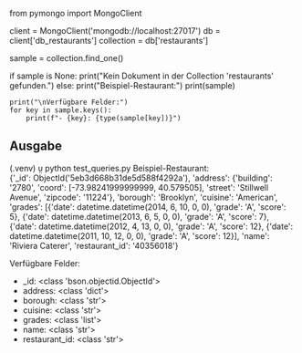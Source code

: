 from pymongo import MongoClient

client = MongoClient('mongodb://localhost:27017')
db = client['db_restaurants']
collection = db['restaurants']

sample = collection.find_one()

if sample is None:
    print("Kein Dokument in der Collection 'restaurants' gefunden.")
else:
    print("Beispiel-Restaurant:")
    print(sample)

    print("\nVerfügbare Felder:")
    for key in sample.keys():
        print(f"- {key}: {type(sample[key])}")


## Ausgabe

(.venv)  python test_queries.py
Beispiel-Restaurant:                                                                                                                                                                                                                                                               
{'_id': ObjectId('5eb3d668b31de5d588f4292a'), 'address': {'building': '2780', 'coord': [-73.98241999999999, 40.579505], 'street': 'Stillwell Avenue', 'zipcode': '11224'}, 'borough': 'Brooklyn', 'cuisine': 'American', 'grades': [{'date': datetime.datetime(2014, 6, 10, 0, 0), 'grade': 'A', 'score': 5}, {'date': datetime.datetime(2013, 6, 5, 0, 0), 'grade': 'A', 'score': 7}, {'date': datetime.datetime(2012, 4, 13, 0, 0), 'grade': 'A', 'score': 12}, {'date': datetime.datetime(2011, 10, 12, 0, 0), 'grade': 'A', 'score': 12}], 'name': 'Riviera Caterer', 'restaurant_id': '40356018'}

Verfügbare Felder:
- _id: <class 'bson.objectid.ObjectId'>
- address: <class 'dict'>
- borough: <class 'str'>
- cuisine: <class 'str'>
- grades: <class 'list'>
- name: <class 'str'>
- restaurant_id: <class 'str'>